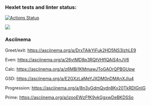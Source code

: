 ### Hexlet tests and linter status:
[![Actions Status](https://github.com/S1ON-DMI1/java-project-61/workflows/hexlet-check/badge.svg)](https://github.com/S1ON-DMI1/java-project-61/actions)

<a href="https://codeclimate.com/github/S1ON-DMI1/java-project-61/maintainability"><img src="https://api.codeclimate.com/v1/badges/f5015cb695dc308876b1/maintainability" /></a>

### Asciinema

Greet/exit: https://asciinema.org/a/DrxTAikYiFuk2HD5NS3IzhLE9

Even: https://asciinema.org/a/26vtMD8p3RQtVHflQAjS4nJV6

Calc: https://asciinema.org/a/z6MBi1KMmawJToGAOrQPBGUpw

GSD: https://asciinema.org/a/E2GXzLaMeYJXDM0nDMAnXJlu4

Progression: https://asciinema.org/a/8n3yGdmQydn8Kv20TkRDIGnlG

Prime: https://asciinema.org/a/jzooEWzFfK9vkGgxwDeBKDSSo


